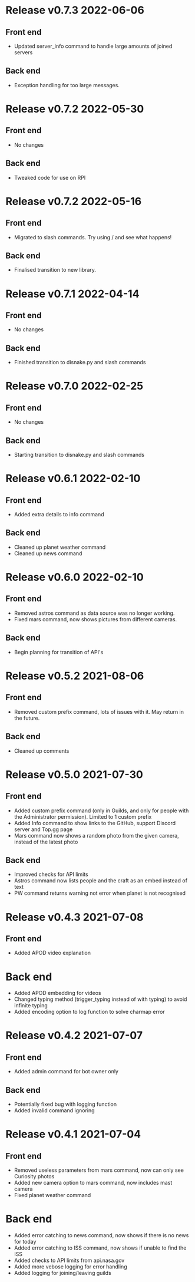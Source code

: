 # Release v0.7.3 2022-06-06
## Front end
- Updated server_info command to handle large amounts of joined servers

## __Back end__
- Exception handling for too large messages.


# Release v0.7.2 2022-05-30
## Front end
- No changes

## __Back end__
- Tweaked code for use on RPI


# Release v0.7.2 2022-05-16
## Front end
- Migrated to slash commands. Try using / and see what happens!

## __Back end__
- Finalised transition to new library.


# Release v0.7.1 2022-04-14
## Front end
- No changes

## Back end
- Finished transition to disnake.py and slash commands



# Release v0.7.0 2022-02-25
## Front end
- No changes

## Back end
- Starting transition to disnake.py and slash commands



# Release v0.6.1 2022-02-10
## Front end
- Added extra details to info command

## Back end
- Cleaned up planet weather command
- Cleaned up news command



# Release v0.6.0 2022-02-10
## Front end
- Removed astros command as data source was no longer working.
- Fixed mars command, now shows pictures from different cameras.

## Back end
- Begin planning for transition of API's


# Release v0.5.2 2021-08-06
## Front end
- Removed custom prefix command, lots of issues with it. May return in the future.

## Back end
- Cleaned up comments


# Release v0.5.0 2021-07-30
## Front end
- Added custom prefix command (only in Guilds, and only for people with the Administrator permission). Limited to 1 custom prefix
- Added Info command to show links to the GitHub, support Discord server and Top.gg page
- Mars command now shows a random photo from the given camera, instead of the latest photo

## Back end
- Improved checks for API limits
- Astros command now lists people and the craft as an embed instead of text
- PW command returns warning not error when planet is not recognised


# Release v0.4.3 2021-07-08
## Front end
- Added APOD video explanation

# Back end
- Added APOD embedding for videos
- Changed typing method (trigger_typing instead of  with typing) to avoid infinite typing
- Added encoding option to log function to solve charmap error


# Release v0.4.2 2021-07-07
## Front end
- Added admin command for bot owner only

## Back end
- Potentially fixed bug with logging function
- Added invalid command ignoring


# Release v0.4.1 2021-07-04
## Front end
- Removed useless parameters from mars command, now can only see Curiosity photos
- Added new camera option to mars command, now includes mast camera
- Fixed planet weather command

# Back end
- Added error catching to news command, now shows if there is no news for today
- Added error catching to ISS command, now shows if unable to find the ISS
- Added checks to API limits from api.nasa.gov
- Added more vebose logging for error handling
- Added logging for joining/leaving guilds
